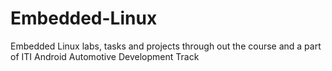 # Embedded-Linux

Embedded Linux labs, tasks and projects through out the course and a part of ITI Android Automotive Development Track
